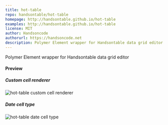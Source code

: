 ```yaml
---
title: hot-table
repo: handsontable/hot-table
homepage: http://handsontable.github.io/hot-table
examples: http://handsontable.github.io/hot-table
license: MIT
author: Handsoncode
authorurl: https://handsoncode.net
description: Polymer Element wrapper for Handsontable data grid editor.
---
```


Polymer Element wrapper for Handsontable data grid editor

#### Preview

##### Custom cell renderer
![hot-table custom cell renderer](/images/libraries/hot-table/hot-table-custom-renderers-example.png "hot-table custom cell renderer")

##### Date cell type
![hot-table date cell type](/images/libraries/hot-table/hot-table-date-cell-type-opened.png "hot-table date cell type")
